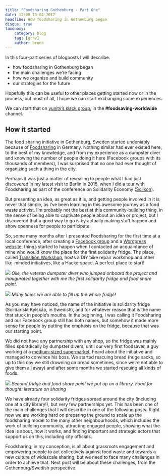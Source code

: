 ```yaml
---
title: "Foodsharing Gothenburg - Part One"
date: 12:00 13-04-2017
headline: How foodsharing in Gothenburg began
disqus: true
taxonomy:
    category: blog
    tag: [grav]
    author: bruno
---
```


In this four-part series of blogposts I will describe:

- how foodsharing in Gothenburg began
- the main challenges we’re facing
- how we organize and build community
- our strategies for the future

Hopefully this can be useful to other places getting started now or in the process, but most of all, I hope we can start exchanging some experiences.

We can start that on [yunity’s slack group](https://slackin.yunity.org/), in the __#foodsaving-worldwide__ channel.

## How it started

The food sharing initiative in Gothenburg, Sweden started undeniably because of [Foodsharing](https://foodsharing.de) in Germany. Nothing similar had ever existed here, to the best of my knowledge, and from my experience as a dumpster diver and knowing the number of people doing it here (Facebook groups with its thousands of members), I was surprised that no one had ever thought of organizing such a thing in the city.

Perhaps it was just a matter of revealing to people what I had just discovered in my latest visit to Berlin in 2015, when I did a tour with Foodsharing as part of the conference on Solidarity Economy ([Solikon](http://solikon2015.org/)).

But presenting an idea, as great as it is, and getting people involved in it is never that simple, as I’ve been learning in this awesome journey as a food waste activist. I’m probably not the best at this community-building thing, in the sense of being able to captivate people about an idea or project, but I discovered that a good way to go is by actually making stuff happen and show openness for people to participate.

So, some many months after I presented Foodsharing for the first time at a local conference, after creating a [Facebook group](https://www.facebook.com/groups/solidarisktkylskap/) and a [Wordpress website](http://solikyl.se/), things started to happen when I contacted an acquaintance of mine who would know the place for the first solidarity fridge. The place, called [Transition Workshop](http://omverkstan.se/), hosts a DIY bike repair workshop and other like-minded initiatives, like a Hackerspace. A perfect place to start!

![](/images/homescroll_02a.jpg)
_Olle, the veteran dumpster diver who jumped onboard the project and inaugurated together with me the first solidarity fridge and food share point._

![](/images/P1130002.jpg)
_Many times we are able to fill up the whole fridge!_

As you may have noticed, the name of the initiative is solidarity fridge (Solidariskt Kylskåp, in Swedish), and for whatever reason that is the name that stuck in people’s mouths. In the beginning, I was calling it Foodsharing and our Facebook group still has both names, but somehow it made more sense for people by putting the emphasis on the fridge, because that was our starting point.

We did not have any partnership with any shop, so the fridge was mainly filled sporadically by dumpster divers, until our very first foodsaver, a guy working at a [medium-sized supermarket](https://www.hemkop.se/Butiker/Hemkop-Goteborg-Masthuggstorget/), heard about the initiative and managed to convince his boss. We started rescuing bread (huge sacks, so up to this day we still drowning on bread sometimes, since we’re not able to give them all away) and after some months we started rescuing all kinds of foods.

![](/images/DSC03790.jpg)
_Second fridge and food share point we put up on a library. Food for thought: literature on sharing_

We have already four solidarity fridges spread around the city (including one at a city library!), but very few partnerships yet. This has been one of the main challenges that I will describe in one of the following posts. Right now we are working hard on preparing the ground to scale up the foodsharing model to the many other neighbourhoods, which includes the work of building community, attracting engaged people, showing what the idea is about, how it works, and finding important and strategic actors that support us on this, including city officials.

Foodsharing, in my conception, is all about grassroots engagement and empowering people to act collectively against food waste and towards a new culture of widescale sharing, but we need to face many challenges in order to achieve that. Next post will be about these challenges, from the Gothenburg/Swedish perspective.

